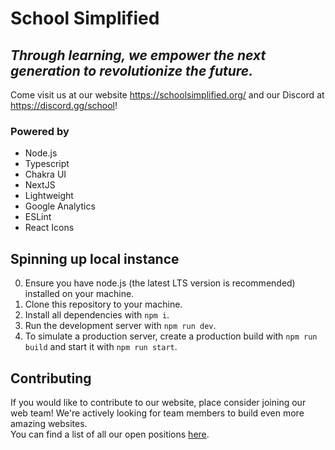 # School Simplified

## _Through learning, we empower the next generation to revolutionize the future._

Come visit us at our website <https://schoolsimplified.org/> and our Discord at
<https://discord.gg/school>!

### Powered by

-   Node.js
-   Typescript
-   Chakra UI
-   NextJS
-   Lightweight
-   Google Analytics
-   ESLint
-   React Icons

## Spinning up local instance

0. Ensure you have node.js (the latest LTS version is recommended) installed on
   your machine.
1. Clone this repository to your machine.
2. Install all dependencies with `npm i`.
3. Run the development server with `npm run dev`.
4. To simulate a production server, create a production build with
   `npm run build` and start it with `npm run start`.

## Contributing

If you would like to contribute to our website, place consider joining our web
team! We're actively looking for team members to build even more amazing
websites.  
You can find a list of all our open positions
[here](https://schoolsimplified.org/volunteer).
